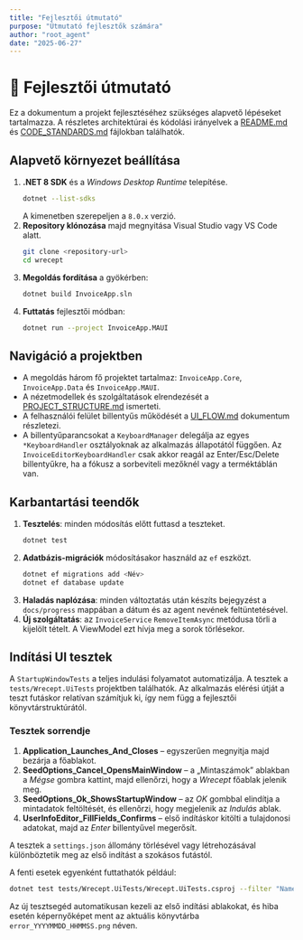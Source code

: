 ```yaml
---
title: "Fejlesztői útmutató"
purpose: "Útmutató fejlesztők számára"
author: "root_agent"
date: "2025-06-27"
---
```


# 📙 Fejlesztői útmutató

Ez a dokumentum a projekt fejlesztéséhez szükséges alapvető lépéseket tartalmazza. A részletes architektúrai és kódolási irányelvek a [README.md](../README.md) és [CODE_STANDARDS.md](../CODE_STANDARDS.md) fájlokban találhatók.

## Alapvető környezet beállítása

1. **.NET 8 SDK** és a *Windows Desktop Runtime* telepítése.
   ```bash
   dotnet --list-sdks
   ```
   A kimenetben szerepeljen a `8.0.x` verzió.
2. **Repository klónozása** majd megnyitása Visual Studio vagy VS Code alatt.
   ```bash
   git clone <repository-url>
   cd wrecept
   ```
3. **Megoldás fordítása** a gyökérben:
   ```bash
   dotnet build InvoiceApp.sln
   ```
4. **Futtatás** fejlesztői módban:
   ```bash
   dotnet run --project InvoiceApp.MAUI
   ```

## Navigáció a projektben

 - A megoldás három fő projektet tartalmaz: `InvoiceApp.Core`, `InvoiceApp.Data` és `InvoiceApp.MAUI`.
- A nézetmodellek és szolgáltatások elrendezését a [PROJECT_STRUCTURE.md](../PROJECT_STRUCTURE.md) ismerteti.
- A felhasználói felület billentyűs működését a [UI_FLOW.md](../UI_FLOW.md) dokumentum részletezi.
- A billentyűparancsokat a `KeyboardManager` delegálja az egyes
  `*KeyboardHandler` osztályoknak az alkalmazás állapotától függően.
  Az `InvoiceEditorKeyboardHandler` csak akkor reagál az Enter/Esc/Delete
  billentyűkre, ha a fókusz a sorbeviteli mezőknél vagy a terméktáblán van.

## Karbantartási teendők

1. **Tesztelés**: minden módosítás előtt futtasd a teszteket.
   ```bash
   dotnet test
   ```
2. **Adatbázis-migrációk** módosításakor használd az `ef` eszközt.
   ```bash
   dotnet ef migrations add <Név>
   dotnet ef database update
   ```
3. **Haladás naplózása**: minden változtatás után készíts bejegyzést a `docs/progress` mappában a dátum és az agent nevének feltüntetésével.
4. **Új szolgáltatás**: az `InvoiceService` `RemoveItemAsync` metódusa törli a kijelölt tételt. A ViewModel ezt hívja meg a sorok törlésekor.




## Indítási UI tesztek

A `StartupWindowTests` a teljes indulási folyamatot automatizálja. A tesztek a
`tests/Wrecept.UiTests` projektben találhatók. Az alkalmazás elérési útját
a teszt futáskor relatívan számítjuk ki,
így nem függ a fejlesztői könyvtárstruktúrától.

### Tesztek sorrendje

1. **Application_Launches_And_Closes** – egyszerűen megnyitja majd bezárja a főablakot.
2. **SeedOptions_Cancel_OpensMainWindow** – a „Mintaszámok” ablakban a *Mégse* gombra kattint, majd ellenőrzi, hogy a *Wrecept* főablak jelenik meg.
3. **SeedOptions_Ok_ShowsStartupWindow** – az *OK* gombbal elindítja a mintadatok feltöltését, és ellenőrzi, hogy megjelenik az *Indulás* ablak.
4. **UserInfoEditor_FillFields_Confirms** – első indításkor kitölti a tulajdonosi adatokat, majd az *Enter* billentyűvel megerősít.

A tesztek a `settings.json` állomány törlésével vagy létrehozásával különböztetik meg az első indítást a szokásos futástól.

A fenti esetek egyenként futtathatók például:

```bash
dotnet test tests/Wrecept.UiTests/Wrecept.UiTests.csproj --filter "Name=SeedOptions_Ok_ShowsStartupWindow"
```

Az új tesztsegéd automatikusan kezeli az első indítási ablakokat, és hiba esetén képernyőképet ment az aktuális könyvtárba `error_YYYYMMDD_HHMMSS.png` néven.


